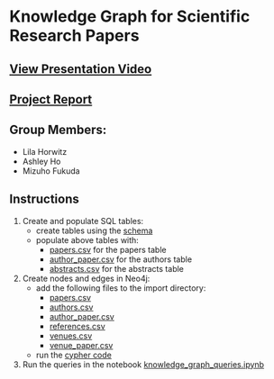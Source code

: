 # Knowledge Graph for Scientific Research Papers

## [View Presentation Video](https://ucsd.zoom.us/rec/share/LDUzACCs92mC3jo6EM9rUU08-GXabzkBePfu63Hlge-ZG-PAb5f46n8w7gQs6iVj.1Im_Wvs7eGbs2DWn)

## [Project Report](project_report.pdf)

## Group Members:
- Lila Horwitz
- Ashley Ho
- Mizuho Fukuda

## Instructions

1. Create and populate SQL tables:
   	- create tables using the [schema](schema/sql_schema.txt)
   	- populate above tables with:
     	- [papers.csv](data/papers.csv) for the papers table
     	- [author_paper.csv](data/author_paper.csv) for the authors table
     	- [abstracts.csv](data/abstracts.csv.zip) for the abstracts table
1. Create nodes and edges in Neo4j:
	- add the following files to the import directory: 
		- [papers.csv](data/papers.csv)
		- [authors.csv](data/authors.csv)
		- [author_paper.csv](data/author_paper.csv)
		- [references.csv](data/references.csv)
		- [venues.csv](data/venues.csv)
		- [venue_paper.csv](data/venue_paper.csv)
	- run the [cypher code](schema/neo4j_schema.txt)
1. Run the queries in the notebook [knowledge_graph_queries.ipynb](knowledge_graph_queries.ipynb)
